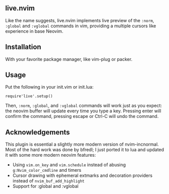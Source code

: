 ## live.nvim

Like the name suggests, live.nvim implements live preview of the `:norm`, `:global` and `:vglobal` commands in vim, providing a
multiple cursors like experience in base Neovim.

## Installation

With your favorite package manager, like vim-plug or packer.

## Usage

Put the following in your init.vim or init.lua:

`require'live'.setup()`

Then, `:norm`, `:global`, and `:vglobal` commands will work just as you expect: the neovim buffer will update every time
you type a key. Pressing enter will confirm the command, pressing escape or Ctrl-C will undo the command.

## Acknowledgements

This plugin is essential a slightly more modern version of nvim-incnormal. Most of the hard work was done by bfredl; I just
ported it to lua and updated it with some more modern neovim features:

- Using `vim.on_key` and `vim.schedule` instead of abusing `g:Nvim_color_cmdline` and timers
- Cursor drawing with ephemeral extmarks and decoration providers instead of `nvim_buf_add_highlight`
- Support for :global and :vglobal
